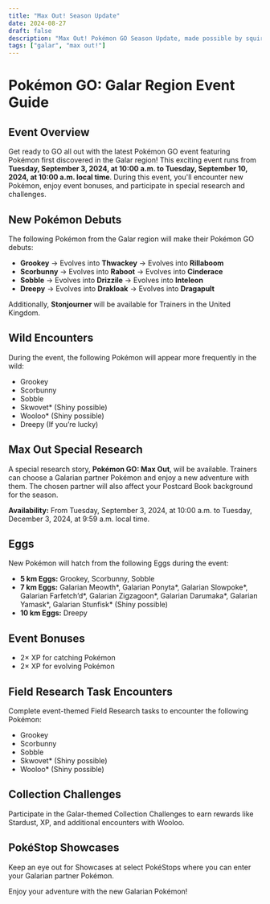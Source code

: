 ```yaml
---
title: "Max Out! Season Update"
date: 2024-08-27
draft: false
description: "Max Out! Pokémon GO Season Update, made possible by squirtle.eu"
tags: ["galar", "max out!"]
---
```

# Pokémon GO: Galar Region Event Guide

## Event Overview
Get ready to GO all out with the latest Pokémon GO event featuring Pokémon first discovered in the Galar region! This exciting event runs from **Tuesday, September 3, 2024, at 10:00 a.m. to Tuesday, September 10, 2024, at 10:00 a.m. local time**. During this event, you'll encounter new Pokémon, enjoy event bonuses, and participate in special research and challenges.

## New Pokémon Debuts
The following Pokémon from the Galar region will make their Pokémon GO debuts:

- **Grookey** → Evolves into **Thwackey** → Evolves into **Rillaboom**
- **Scorbunny** → Evolves into **Raboot** → Evolves into **Cinderace**
- **Sobble** → Evolves into **Drizzile** → Evolves into **Inteleon**
- **Dreepy** → Evolves into **Drakloak** → Evolves into **Dragapult**

Additionally, **Stonjourner** will be available for Trainers in the United Kingdom.

## Wild Encounters
During the event, the following Pokémon will appear more frequently in the wild:

- Grookey
- Scorbunny
- Sobble
- Skwovet* (Shiny possible)
- Wooloo* (Shiny possible)
- Dreepy (If you’re lucky)

## Max Out Special Research
A special research story, **Pokémon GO: Max Out**, will be available. Trainers can choose a Galarian partner Pokémon and enjoy a new adventure with them. The chosen partner will also affect your Postcard Book background for the season.

**Availability:** From Tuesday, September 3, 2024, at 10:00 a.m. to Tuesday, December 3, 2024, at 9:59 a.m. local time.

## Eggs
New Pokémon will hatch from the following Eggs during the event:

- **5 km Eggs:** Grookey, Scorbunny, Sobble
- **7 km Eggs:** Galarian Meowth*, Galarian Ponyta*, Galarian Slowpoke*, Galarian Farfetch’d*, Galarian Zigzagoon*, Galarian Darumaka*, Galarian Yamask*, Galarian Stunfisk* (Shiny possible)
- **10 km Eggs:** Dreepy

## Event Bonuses
- 2× XP for catching Pokémon
- 2× XP for evolving Pokémon

## Field Research Task Encounters
Complete event-themed Field Research tasks to encounter the following Pokémon:

- Grookey
- Scorbunny
- Sobble
- Skwovet* (Shiny possible)
- Wooloo* (Shiny possible)

## Collection Challenges
Participate in the Galar-themed Collection Challenges to earn rewards like Stardust, XP, and additional encounters with Wooloo.

## PokéStop Showcases
Keep an eye out for Showcases at select PokéStops where you can enter your Galarian partner Pokémon.

Enjoy your adventure with the new Galarian Pokémon!
